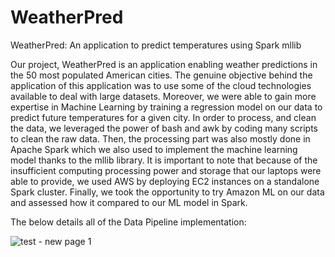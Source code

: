 # WeatherPred
WeatherPred: An application to predict temperatures using Spark mllib

Our project, WeatherPred is an application enabling weather predictions in the 50 most populated American cities. The genuine objective behind the application of this application was to use some of the cloud technologies available to deal with large datasets. Moreover, we were able to gain more expertise in Machine Learning by training a regression model on our data to predict future temperatures for a given city. In order to process, and clean the data, we leveraged the power of bash and awk by coding many scripts to clean the raw data. Then, the processing part was also mostly done in Apache Spark which we also used to implement the machine learning model thanks to the mllib library. It is important to note that because of the insufficient computing processing power and storage that our laptops were able to provide, we used AWS by deploying EC2 instances on a standalone Spark cluster. Finally, we took the opportunity to try Amazon ML on our data and assessed how it compared to our ML model in Spark. 
 
The below details all of the Data Pipeline implementation: 

![test - new page 1](https://cloud.githubusercontent.com/assets/9676662/14622302/f1a743de-05c0-11e6-993a-3def75723c85.png)
